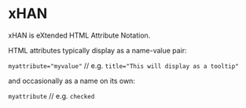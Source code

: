 # xHAN
xHAN is eXtended HTML Attribute Notation.

HTML attributes typically display as a name-value pair:

`myattribute="myvalue"` // e.g. `title="This will display as a tooltip"`

and occasionally as a name on its own:

`myattribute` // e.g. `checked`
